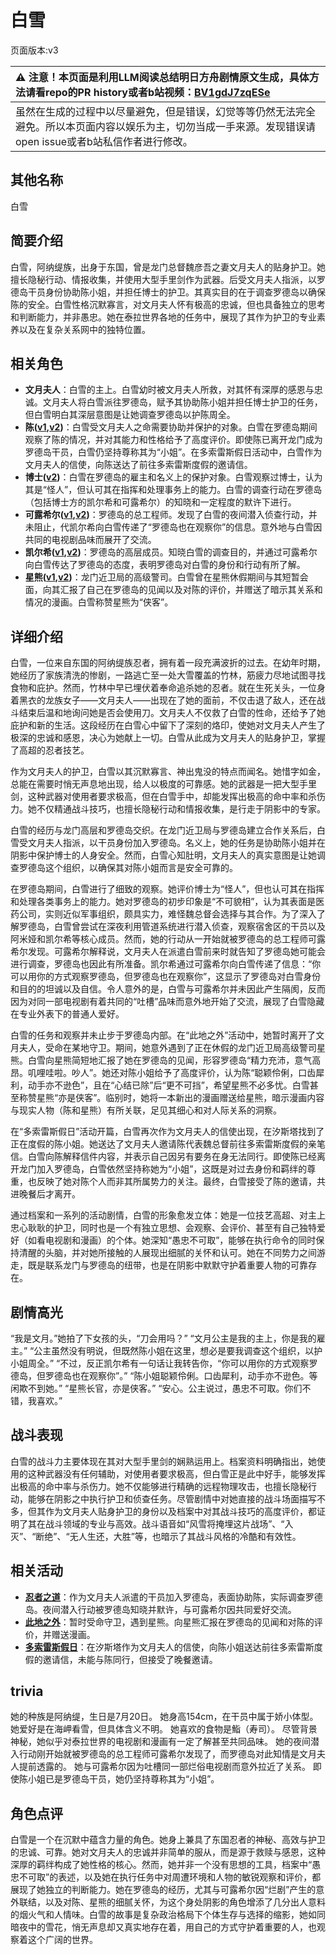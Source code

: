 # 白雪
页面版本:v3
 

| :warning: 注意！本页面是利用LLM阅读总结明日方舟剧情原文生成，具体方法请看repo的PR history或者b站视频：[BV1gdJ7zqESe](https://www.bilibili.com/video/BV1gdJ7zqESe/)         |
|:----------------------------|
| 虽然在生成的过程中以尽量避免，但是错误，幻觉等等仍然无法完全避免。所以本页面内容以娱乐为主，切勿当成一手来源。发现错误请open issue或者b站私信作者进行修改。|



## 其他名称
白雪
## 简要介绍
白雪，阿纳缇族，出身于东国，曾是龙门总督魏彦吾之妻文月夫人的贴身护卫。她擅长隐秘行动、情报收集，并使用大型手里剑作为武器。后受文月夫人指派，以罗德岛干员身份协助陈小姐，并担任博士的护卫。其真实目的在于调查罗德岛以确保陈的安全。白雪性格沉默寡言，对文月夫人怀有极高的忠诚，但也具备独立的思考和判断能力，并非愚忠。她在泰拉世界各地的任务中，展现了其作为护卫的专业素养以及在复杂关系网中的独特位置。
## 相关角色
-   **文月夫人**：白雪的主上。白雪幼时被文月夫人所救，对其怀有深厚的感恩与忠诚。文月夫人将白雪派往罗德岛，赋予其协助陈小姐并担任博士护卫的任务，但白雪明白其深层意图是让她调查罗德岛以护陈周全。
-   **陈([v1](../chars/char_010_chen.md),[v2](char_010_chen.md))**：白雪受文月夫人之命需要协助并保护的对象。白雪在罗德岛期间观察了陈的情况，并对其能力和性格给予了高度评价。即使陈已离开龙门成为罗德岛干员，白雪仍坚持尊称其为“小姐”。在多索雷斯假日活动中，白雪作为文月夫人的信使，向陈送达了前往多索雷斯度假的邀请信。
-   **博士([v2](extended_char_bo_shi.md))**：白雪在罗德岛的雇主和名义上的保护对象。白雪观察过博士，认为其是“怪人”，但认可其在指挥和处理事务上的能力。白雪的调查行动在罗德岛（包括博士方的凯尔希和可露希尔）的知晓和一定程度的默许下进行。
-   **可露希尔([v1](../chars/extended_char_ke_lu_xi_er.md),[v2](extended_char_ke_lu_xi_er.md))**：罗德岛的总工程师。发现了白雪的夜间潜入侦查行动，并未阻止，代凯尔希向白雪传递了“罗德岛也在观察你”的信息。意外地与白雪因共同的电视剧品味而展开了交流。
-   **凯尔希([v1](../chars/char_003_kalts.md),[v2](char_003_kalts.md))**：罗德岛的高层成员。知晓白雪的调查目的，并通过可露希尔向白雪传达了罗德岛的态度，表明罗德岛对白雪的身份和行动有所了解。
-   **星熊([v1](../chars/char_136_hsguma.md),[v2](char_136_hsguma.md))**：龙门近卫局的高级警司。白雪曾在星熊休假期间与其短暂会面，向其汇报了自己在罗德岛的见闻以及对陈的评价，并赠送了暗示其关系和情况的漫画。白雪称赞星熊为“侠客”。
## 详细介绍
白雪，一位来自东国的阿纳缇族忍者，拥有着一段充满波折的过去。在幼年时期，她经历了家族清洗的惨剧，一路逃亡至一处大雪覆盖的竹林，筋疲力尽地试图寻找食物和庇护。然而，竹林中早已埋伏着奉命追杀她的忍者。就在生死关头，一位身着黑衣的龙族女子——文月夫人——出现在了她的面前，不仅击退了敌人，还在战斗结束后温和地询问她是否会使用刀。文月夫人不仅救了白雪的性命，还给予了她庇护和新的生活。这段经历在白雪心中留下了深刻的烙印，使她对文月夫人产生了极深的忠诚和感恩，决心为她献上一切。白雪从此成为文月夫人的贴身护卫，掌握了高超的忍者技艺。

作为文月夫人的护卫，白雪以其沉默寡言、神出鬼没的特点而闻名。她惜字如金，总能在需要时悄无声息地出现，给人以极度的可靠感。她的武器是一把大型手里剑，这种武器对使用者要求极高，但在白雪手中，却能发挥出极高的命中率和杀伤力。她不仅精通战斗技巧，也擅长隐秘行动和情报收集，是行走于阴影中的专家。

白雪的经历与龙门高层和罗德岛交织。在龙门近卫局与罗德岛建立合作关系后，白雪受文月夫人指派，以干员身份加入罗德岛。名义上，她的任务是协助陈小姐并在阴影中保护博士的人身安全。然而，白雪心知肚明，文月夫人的真实意图是让她调查罗德岛这个组织，以确保其对陈小姐而言是安全可靠的。

在罗德岛期间，白雪进行了细致的观察。她评价博士为“怪人”，但也认可其在指挥和处理各类事务上的能力。她对罗德岛的初步印象是“不可貌相”，认为其表面是医药公司，实则近似军事组织，颇具实力，难怪魏总督会选择与其合作。为了深入了解罗德岛，白雪曾尝试在深夜利用管道系统进行潜入侦查，观察宿舍区的干员以及阿米娅和凯尔希等核心成员。然而，她的行动从一开始就被罗德岛的总工程师可露希尔发现。可露希尔解释说，文月夫人在派遣白雪前来时就告知了罗德岛她可能会进行调查，罗德岛也因此有所准备。凯尔希通过可露希尔向白雪传递了信息：“你可以用你的方式观察罗德岛，但罗德岛也在观察你”，这显示了罗德岛对白雪身份和目的的坦诚以及自信。令人意外的是，白雪与可露希尔并未因此产生隔阂，反而因为对同一部电视剧有着共同的“吐槽”品味而意外地开始了交流，展现了白雪隐藏在专业外表下的普通人爱好。

白雪的任务和观察并未止步于罗德岛内部。在“此地之外”活动中，她暂时离开了文月夫人，受命在某地守卫。期间，她意外遇到了正在休假的龙门近卫局高级警司星熊。白雪向星熊简短地汇报了她在罗德岛的见闻，形容罗德岛“精力充沛，意气高昂。叽哩哇啦。吵人”。她还对陈小姐给予了高度评价，认为陈“聪颖伶俐，口齿犀利，动手亦不逊色”，且在“心结已除”后“更不可挡”，希望星熊不必多忧。白雪甚至称赞星熊“亦是侠客”。临别时，她将一本新出的漫画赠送给星熊，暗示漫画内容与现实人物（陈和星熊）有所关联，足见其细心和对人际关系的洞察。

在“多索雷斯假日”活动开篇，白雪再次作为文月夫人的信使出现，在汐斯塔找到了正在度假的陈小姐。她送达了文月夫人邀请陈代表魏总督前往多索雷斯度假的亲笔信。白雪向陈解释信件内容，并表示自己因另有要务在身无法同行。即使陈已经离开龙门加入罗德岛，白雪依然坚持称她为“小姐”，这既是对过去身份和羁绊的尊重，也反映了她对陈个人而非其所属势力的关注。最终，白雪接受了陈的邀请，共进晚餐后才离开。

通过档案和一系列的活动剧情，白雪的形象愈发立体：她是一位技艺高超、对主上忠心耿耿的护卫，同时也是一个有独立思想、会观察、会评价、甚至有自己独特爱好（如看电视剧和漫画）的个体。她深知“愚忠不可取”，能够在执行命令的同时保持清醒的头脑，并对她所接触的人展现出细腻的关怀和认可。她在不同势力之间游走，既是联系龙门与罗德岛的纽带，也是在阴影中默默守护着重要人物的可靠存在。
## 剧情高光
“我是文月。”她拍了下女孩的头，“刀会用吗？”
“文月公主是我的主上，你是我的雇主。”
“公主虽然没有明说，但既然陈小姐在这里，想必是要我调查这个组织，以护小姐周全。”
“不过，反正凯尔希有一句话让我转告你，“你可以用你的方式观察罗德岛，但罗德岛也在观察你”。”
“陈小姐聪颖伶俐。口齿犀利，动手亦不逊色。等闲欺不到她。”
“星熊长官，亦是侠客。”
“安心。公主说过，愚忠不可取。你们不错，我喜欢。”
## 战斗表现
白雪的战斗力主要体现在其对大型手里剑的娴熟运用上。档案资料明确指出，她使用的这种武器没有任何辅助，对使用者要求极高，但白雪正是此中好手，能够发挥出极高的命中率与杀伤力。她不仅能够进行精确的远程物理攻击，也擅长隐秘行动，能够在阴影之中执行护卫和侦查任务。尽管剧情中对她直接的战斗场面描写不多，但其作为文月夫人贴身护卫的身份以及档案中对其战斗技巧的高度评价，都证明了其在战斗领域的专业与高效。战斗语音如“风雪将掩埋这片战场”、“入灭”、“断绝”、“无人生还，大胜”等，也暗示了其战斗风格的冷酷和有效性。
## 相关活动
-   **[忍者之道](../stories/story_yuki_set_1.md)**：作为文月夫人派遣的干员加入罗德岛，表面协助陈，实际调查罗德岛。夜间潜入行动被罗德岛知晓并默许，与可露希尔因共同爱好交流。
-   **[此地之外](../stories/act15d5.md)**：暂时受命守卫，遇到星熊。向星熊汇报在罗德岛的见闻和对陈的评价，并赠送漫画。
-   **[多索雷斯假日](../stories/act12side.md)**：在汐斯塔作为文月夫人的信使，向陈小姐送达前往多索雷斯度假的邀请信，未能与陈同行，但接受了晚餐邀请。
## trivia
她的种族是阿纳缇，生日是7月20日。
她身高154cm，在干员中属于娇小体型。
她爱好是在海岬看雪，但具体含义不明。
她喜欢的食物是鮨（寿司）。
尽管背景神秘，她似乎对泰拉世界的电视剧和漫画有一定了解甚至共同品味。
她的夜间潜入行动刚开始就被罗德岛的总工程师可露希尔发现了，而罗德岛对此知情是文月夫人提前透露的。
她与可露希尔因为吐槽同一部烂俗电视剧而意外拉近了关系。
即使陈小姐已是罗德岛干员，她仍坚持尊称其为“小姐”。
## 角色点评
白雪是一个在沉默中蕴含力量的角色。她身上兼具了东国忍者的神秘、高效与护卫的忠诚、可靠。她对文月夫人的忠诚并非简单的服从，而是源于救赎与感恩，这种深厚的羁绊构成了她性格的核心。然而，她并非一个没有思想的工具，档案中“愚忠不可取”的表述，以及她在执行任务中对周遭环境和人物的敏锐观察和评价，都展现了她独立的判断能力。她在罗德岛的经历，尤其与可露希尔因“烂剧”产生的意外联结，以及对陈、星熊的细腻关怀，为这个身处阴影的角色增添了几分出人意料的烟火气和人情味。白雪的故事是复杂政治格局下个体生存与选择的缩影，她如同暗夜中的雪花，悄无声息却又真实地存在着，用自己的方式守护着重要的人，也观察着这个广阔的世界。